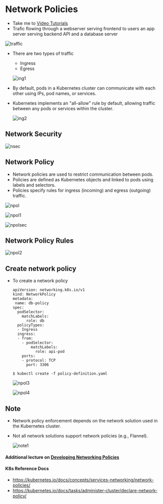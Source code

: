 # Network Policies

- Take me to [Video Tutorials](https://kodekloud.com/topic/network-policies-3/)
- Trafic flowing through a webserver serving frontend to users an app server serving backend API and a database server

![traffic](../../images/traffic.PNG)

- There are two types of traffic
  
  - Ingress
  - Egress
  
  ![ing1](../../images/ing1.PNG)

* By default, pods in a Kubernetes cluster can communicate with each other using IPs, pod names, or services.

* Kubernetes implements an "all-allow" rule by default, allowing traffic between any pods or services within the cluster.
  
  ![ing2](../../images/ing2.PNG)

## Network Security

![nsec](../../images/nsec.PNG)

## Network Policy

* Network policies are used to restrict communication between pods.
* Policies are defined as Kubernetes objects and linked to pods using labels and selectors.
* Policies specify rules for ingress (incoming) and egress (outgoing) traffic.

![npol](../../images/npol.PNG)

![npol1](../../images/npol1.PNG)

![npolsec](../../images/npolsec.PNG)

## Network Policy Rules

![npol2](../../images/npol2.PNG)

## Create network policy

- To create a network policy
  
  ```
  apiVersion: networking.k8s.io/v1
  kind: NetworkPolicy
  metadata:
   name: db-policy
  spec:
    podSelector:
      matchLabels:
        role: db
    policyTypes:
    - Ingress
    ingress:
    - from:
      - podSelector:
          matchLabels:
            role: api-pod
      ports:
      - protocol: TCP
        port: 3306
  ```
  
  ```
  $ kubectl create -f policy-definition.yaml
  ```

  ![npol3](../../images/npol3.PNG)

  ![npol4](../../images/npol4.PNG)

## Note

* Network policy enforcement depends on the network solution used in the Kubernetes cluster.
* Not all network solutions support network policies (e.g., Flannel).

  ![note1](../../images/note1.PNG)

#### Additional lecture on [Developing Networking Policies](https://kodekloud.com/topic/developing-network-policies/)

#### K8s Reference Docs

- https://kubernetes.io/docs/concepts/services-networking/network-policies/
- https://kubernetes.io/docs/tasks/administer-cluster/declare-network-policy/

